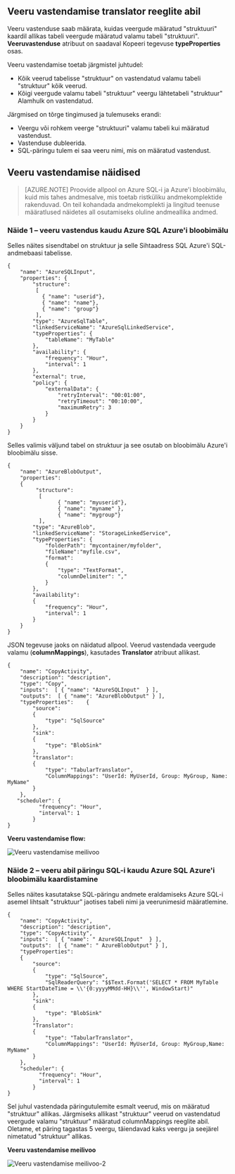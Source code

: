 ## <a name="column-mapping-with-translator-rules"></a>Veeru vastendamise translator reeglite abil
Veeru vastenduse saab määrata, kuidas veergude määratud "struktuuri" kaardil allikas tabeli veergude määratud valamu tabeli "struktuuri". **Veeruvastenduse** atribuut on saadaval Kopeeri tegevuse **typeProperties** osas.

Veeru vastendamise toetab järgmistel juhtudel:

- Kõik veerud tabelisse "struktuur" on vastendatud valamu tabeli "struktuur" kõik veerud.
- Kõigi veergude valamu tabeli "struktuur" veergu lähtetabeli "struktuur" Alamhulk on vastendatud.

Järgmised on tõrge tingimused ja tulemuseks erandi:

- Veergu või rohkem veerge "struktuuri" valamu tabeli kui määratud vastendust.
- Vastenduse dubleerida.
- SQL-päringu tulem ei saa veeru nimi, mis on määratud vastendust.

## <a name="column-mapping-samples"></a>Veeru vastendamise näidised
> [AZURE.NOTE] Proovide allpool on Azure SQL-i ja Azure'i bloobimälu, kuid mis tahes andmesalve, mis toetab ristküliku andmekomplektide rakenduvad. On teil kohandada andmekomplekti ja lingitud teenuse määratlused näidetes all osutamiseks oluline andmeallika andmed. 

### <a name="sample-1--column-mapping-from-azure-sql-to-azure-blob"></a>Näide 1 – veeru vastendus kaudu Azure SQL Azure'i bloobimälu
Selles näites sisendtabel on struktuur ja selle Sihtaadress SQL Azure'i SQL-andmebaasi tabelisse.

    {
        "name": "AzureSQLInput",
        "properties": {
            "structure": 
             [
               { "name": "userid"},
               { "name": "name"},
               { "name": "group"}
             ],
            "type": "AzureSqlTable",
            "linkedServiceName": "AzureSqlLinkedService",
            "typeProperties": {
                "tableName": "MyTable"
            },
            "availability": {
                "frequency": "Hour",
                "interval": 1
            },
            "external": true,
            "policy": {
                "externalData": {
                    "retryInterval": "00:01:00",
                    "retryTimeout": "00:10:00",
                    "maximumRetry": 3
                }
            }
        }
    }

Selles valimis väljund tabel on struktuur ja see osutab on bloobimälu Azure'i bloobimälu sisse.

    {
        "name": "AzureBlobOutput",
        "properties":
        {
             "structure": 
              [
                    { "name": "myuserid"},
                    { "name": "myname" },
                    { "name": "mygroup"}
              ],
            "type": "AzureBlob",
            "linkedServiceName": "StorageLinkedService",
            "typeProperties": {
                "folderPath": "mycontainer/myfolder",
                "fileName":"myfile.csv",
                "format":
                {
                    "type": "TextFormat",
                    "columnDelimiter": ","
                }
            },
            "availability":
            {
                "frequency": "Hour",
                "interval": 1
            }
        }
    }

JSON tegevuse jaoks on näidatud allpool. Veerud vastendada veergude valamu (**columnMappings**), kasutades **Translator** atribuut allikast.

    {
        "name": "CopyActivity",
        "description": "description", 
        "type": "Copy",
        "inputs":  [ { "name": "AzureSQLInput"  } ],
        "outputs":  [ { "name": "AzureBlobOutput" } ],
        "typeProperties":    {
            "source":
            {
                "type": "SqlSource"
            },
            "sink":
            {
                "type": "BlobSink"
            },
            "translator": 
            {
                "type": "TabularTranslator",
                "ColumnMappings": "UserId: MyUserId, Group: MyGroup, Name: MyName"
            }
        },
       "scheduler": {
              "frequency": "Hour",
              "interval": 1
            }
    }

**Veeru vastendamise flow:**

![Veeru vastendamise meilivoo](./media/data-factory-data-stores-with-rectangular-tables/column-mapping-flow.png)

### <a name="sample-2--column-mapping-with-sql-query-from-azure-sql-to-azure-blob"></a>Näide 2 – veeru abil päringu SQL-i kaudu Azure SQL Azure'i bloobimälu kaardistamine
Selles näites kasutatakse SQL-päringu andmete eraldamiseks Azure SQL-i asemel lihtsalt "struktuur" jaotises tabeli nimi ja veerunimesid määratlemine. 

    {
        "name": "CopyActivity",
        "description": "description", 
        "type": "CopyActivity",
        "inputs":  [ { "name": " AzureSQLInput"  } ],
        "outputs":  [ { "name": " AzureBlobOutput" } ],
        "typeProperties":
        {
            "source":
            {
                "type": "SqlSource",
                "SqlReaderQuery": "$$Text.Format('SELECT * FROM MyTable WHERE StartDateTime = \\'{0:yyyyMMdd-HH}\\'', WindowStart)"
            },
            "sink":
            {
                "type": "BlobSink"
            },
            "Translator": 
            {
                "type": "TabularTranslator",
                "ColumnMappings": "UserId: MyUserId, Group: MyGroup,Name: MyName"
            }
        },
        "scheduler": {
              "frequency": "Hour",
              "interval": 1
            }
    }

Sel juhul vastendada päringutulemite esmalt veerud, mis on määratud "struktuur" allikas. Järgmiseks allikast "struktuur" veerud on vastendatud veergude valamu "struktuur" määratud columnMappings reeglite abil.  Oletame, et päring tagastas 5 veergu, täiendavad kaks veergu ja seejärel nimetatud "struktuur" allikas.

**Veeru vastendamise meilivoo**

![Veeru vastendamise meilivoo-2](./media/data-factory-data-stores-with-rectangular-tables/column-mapping-flow-2.png)







